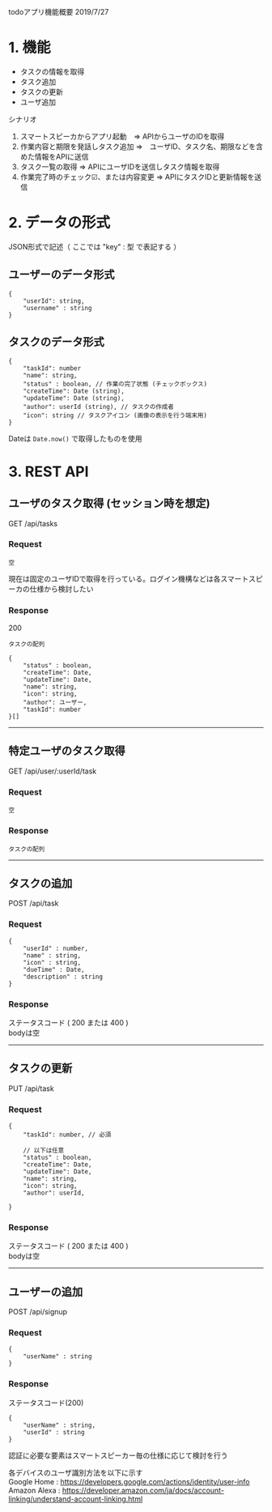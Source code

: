 todoアプリ機能概要 2019/7/27

# 1. 機能
* タスクの情報を取得
* タスク追加
* タスクの更新
* ユーザ追加

シナリオ
1. スマートスピーカからアプリ起動　=> APIからユーザのIDを取得
3. 作業内容と期限を発話しタスク追加 =>　ユーザID、タスク名、期限などを含めた情報をAPIに送信
4. タスク一覧の取得 => APIにユーザIDを送信しタスク情報を取得
4. 作業完了時のチェック☑、または内容変更 => APIにタスクIDと更新情報を送信

# 2. データの形式
JSON形式で記述（ ここでは "key" : 型 で表記する ）

## ユーザーのデータ形式
```
{
    "userId": string,
    "username" : string
}
```

## タスクのデータ形式
```
{
    "taskId": number
    "name": string,
    "status" : boolean, // 作業の完了状態 (チェックボックス)
    "createTime": Date (string),
    "updateTime": Date (string),
    "author": userId (string), // タスクの作成者
    "icon": string // タスクアイコン (画像の表示を行う端末用)
}
```

Dateは ``` Date.now() ``` で取得したものを使用

# 3. REST API

## ユーザのタスク取得 (セッション時を想定)

GET /api/tasks

### Request
```
空 
``` 
現在は固定のユーザIDで取得を行っている。ログイン機構などは各スマートスピーカの仕様から検討したい

### Response
200
```
タスクの配列

{
    "status" : boolean,
    "createTime": Date,
    "updateTime": Date,
    "name": string,
    "icon": string,
    "author": ユーザー,
    "taskId": number
}[]
```

----

## 特定ユーザのタスク取得

GET /api/user/:userId/task

### Request
```
空
```

### Response
```
タスクの配列
```

----

## タスクの追加
POST /api/task

### Request
```
{
    "userId" : number,
    "name" : string,
    "icon" : string,
    "dueTime" : Date,
    "description" : string
}
```

### Response

ステータスコード ( 200 または 400 )  
bodyは空

---

## タスクの更新
PUT /api/task

### Request
```
{
    "taskId": number, // 必須

    // 以下は任意
    "status" : boolean,
    "createTime": Date,
    "updateTime": Date,
    "name": string,
    "icon": string,
    "author": userId,

}
```

### Response

ステータスコード ( 200 または 400 )  
bodyは空

----

## ユーザーの追加
POST /api/signup

### Request

```
{
    "userName" : string
}
```

### Response
ステータスコード(200)  
```
{
    "userName" : string,
    "userId" : string
}
```

認証に必要な要素はスマートスピーカー毎の仕様に応じて検討を行う

各デバイスのユーザ識別方法を以下に示す  
Google Home : https://developers.google.com/actions/identity/user-info  
Amazon Alexa : https://developer.amazon.com/ja/docs/account-linking/understand-account-linking.html
